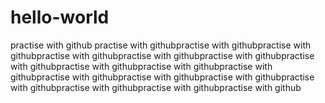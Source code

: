 # hello-world
practise with github
practise with githubpractise with githubpractise with githubpractise with githubpractise with githubpractise with githubpractise with githubpractise with githubpractise with githubpractise with githubpractise with githubpractise with githubpractise with githubpractise with githubpractise with githubpractise with githubpractise with github
